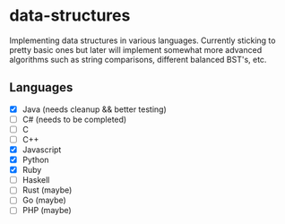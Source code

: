 # data-structures
Implementing data structures in various languages. Currently sticking to pretty basic ones but later will implement somewhat more advanced algorithms such as string comparisons, different balanced BST's, etc.

## Languages
- [x] Java (needs cleanup && better testing)
- [ ] C# (needs to be completed)
- [ ] C
- [ ] C++
- [x] Javascript
- [x] Python
- [x] Ruby
- [ ] Haskell
- [ ] Rust (maybe)
- [ ] Go (maybe)
- [ ] PHP (maybe)
